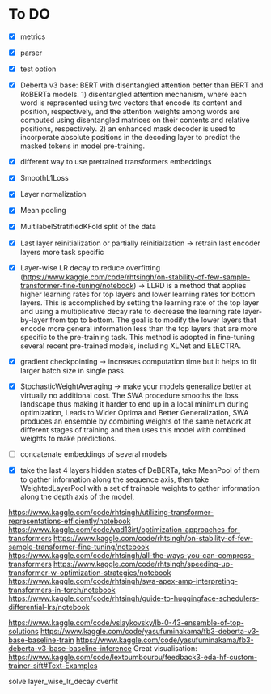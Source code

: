 # To DO
- [x] metrics
- [x] parser
- [x] test option

- [x] Deberta v3 base: BERT with disentangled attention better than BERT and RoBERTa models. 1) disentangled attention mechanism, where each word is represented using two vectors that encode its content and position, respectively, and the attention weights among words are computed using disentangled matrices on their contents and relative positions, respectively. 2) an enhanced mask decoder is used to incorporate absolute positions in the decoding layer to predict the masked tokens in model pre-training.

- [x] different way to use pretrained transformers embeddings
- [x] SmoothL1Loss
- [x] Layer normalization
- [x] Mean pooling 
- [x] MultilabelStratifiedKFold split of the data
- [x] Last layer reinitialization or partially reinitialzation -> retrain last encoder layers more task specific
- [x] Layer-wise LR decay to reduce overfitting (https://www.kaggle.com/code/rhtsingh/on-stability-of-few-sample-transformer-fine-tuning/notebook) -> LLRD is a method that applies higher learning rates for top layers and lower learning rates for bottom layers. This is accomplished by setting the learning rate of the top layer and using a multiplicative decay rate to decrease the learning rate layer-by-layer from top to bottom. The goal is to modify the lower layers that encode more general information less than the top layers that are more specific to the pre-training task. This method is adopted in fine-tuning several recent pre-trained models, including XLNet and ELECTRA.
- [x] gradient checkpointing -> increases computation time but it helps to fit larger batch size in single pass.
- [x] StochasticWeightAveraging -> make your models generalize better at virtually no additional cost. The SWA procedure smooths the loss landscape thus making it harder to end up in a local minimum during optimization, Leads to Wider Optima and Better Generalization, SWA produces an ensemble by combining weights of the same network at different stages of training and then uses this model with combined weights to make predictions.
- [ ] concatenate embeddings of several models
- [X] take the last 4 layers hidden states of DeBERTa, take MeanPool of them to gather information along the sequence axis, then take WeightedLayerPool with a set of trainable weights to gather information along the depth axis of the model,

https://www.kaggle.com/code/rhtsingh/utilizing-transformer-representations-efficiently/notebook
https://www.kaggle.com/code/vad13irt/optimization-approaches-for-transformers
https://www.kaggle.com/code/rhtsingh/on-stability-of-few-sample-transformer-fine-tuning/notebook
https://www.kaggle.com/code/rhtsingh/all-the-ways-you-can-compress-transformers
https://www.kaggle.com/code/rhtsingh/speeding-up-transformer-w-optimization-strategies/notebook
https://www.kaggle.com/code/rhtsingh/swa-apex-amp-interpreting-transformers-in-torch/notebook
https://www.kaggle.com/code/rhtsingh/guide-to-huggingface-schedulers-differential-lrs/notebook

https://www.kaggle.com/code/vslaykovsky/lb-0-43-ensemble-of-top-solutions
https://www.kaggle.com/code/yasufuminakama/fb3-deberta-v3-base-baseline-train
https://www.kaggle.com/code/yasufuminakama/fb3-deberta-v3-base-baseline-inference
Great visualisation:
https://www.kaggle.com/code/lextoumbourou/feedback3-eda-hf-custom-trainer-sift#Text-Examples

solve layer_wise_lr_decay overfit
